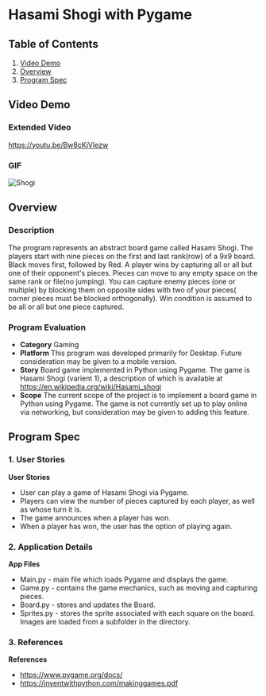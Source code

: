 # Hasami Shogi with Pygame

## Table of Contents

1. [Video Demo](#Video-Demo)
2. [Overview](#Overview)
3. [Program Spec](#Program-Spec)

## Video Demo
### Extended Video
<https://youtu.be/Bw8cKjVIezw>

### GIF
![Shogi](https://user-images.githubusercontent.com/81477294/144761684-fb2cda7a-b853-4296-9425-abcd7c0c6414.gif)

## Overview
### Description
The program represents an abstract board game called Hasami Shogi. The players start with
nine pieces on the first and last rank(row) of a 9x9 board. Black moves first, followed by Red. A
player wins by capturing all or all but one of their opponent's pieces. Pieces can move to any empty space on
the same rank or file(no jumping). You can capture enemy pieces (one or multiple) by blocking them on
 opposite sides with two of your pieces( corner pieces must be blocked orthogonally). Win condition is
assumed to be all or all but one piece captured.

### Program Evaluation
- **Category** Gaming
- **Platform** This program was developed primarily for Desktop. Future consideration may be given to a mobile version.
- **Story** Board game implemented in Python using Pygame. The game is Hasami Shogi (varient 1), a description of which is available at https://en.wikipedia.org/wiki/Hasami_shogi
- **Scope** The current scope of the project is to implement a board game in Python using Pygame. The game is not currently set up to play online via networking, but consideration may be given to adding this feature.

## Program Spec

### 1. User Stories

**User Stories**
* User can play a game of Hasami Shogi via Pygame.
* Players can view the number of pieces captured by each player, as well as whose turn it is.
* The game announces when a player has won.
* When a player has won, the user has the option of playing again.

### 2. Application Details

**App Files**
* Main.py - main file which loads Pygame and displays the game.
* Game.py - contains the game mechanics, such as moving and capturing pieces.
* Board.py - stores and updates the Board.
* Sprites.py - stores the sprite associated with each square on the board. Images are loaded from a subfolder in the directory.

### 3. References

**References**
* https://www.pygame.org/docs/
* https://inventwithpython.com/makinggames.pdf
